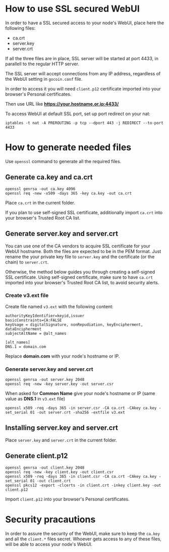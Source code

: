 # How to use SSL secured WebUI

In order to have a SSL secured access to your node's WebUI, place here the following files:
* ca.crt
* server.key
* server.crt

If all the three files are in place, SSL server will be started at port 4433, in parallell to the regular HTTP server.

The SSL server will accept connections from any IP address, regardless of the WebUI setting in `gocoin.conf` file.

In order to access it you will need `client.p12` certificate imported into your browser's Personal certificates.

Then use URL like **https://your.hostname.or.ip:4433/**

To access WebUI at default SSL port, set up port redirect on your nat:

	iptables -t nat -A PREROUTING -p tcp --dport 443 -j REDIRECT --to-port 4433


# How to generate needed files

Use `openssl` command to generate all the required files.

## Generate ca.key and ca.crt
	openssl genrsa -out ca.key 4096
	openssl req -new -x509 -days 365 -key ca.key -out ca.crt

Place `ca.crt` in the current folder.

If you plan to use self-signed SSL certificate, additionally import `ca.crt` into your browser's Trusted Root CA list.

## Generate server.key and server.crt

You can use one of the CA vendors to acquire SSL certificate for your WebUI hostname.
Both the files are expected to be in the PEM format.
Just rename the your private key file to `server.key` and the certificate (or the chain) to `server.crt`.

Otherwise, the method below guides you through creating a self-signed SSL certificate.
Using self-signed certificate, make sure to have `ca.crt` imported into your browser's Trusted Root CA list, to avoid security alerts.

### Create v3.ext file
Create file named `v3.ext` with the following content:

	authorityKeyIdentifier=keyid,issuer
	basicConstraints=CA:FALSE
	keyUsage = digitalSignature, nonRepudiation, keyEncipherment, dataEncipherment
	subjectAltName = @alt_names

	[alt_names]
	DNS.1 = domain.com

Replace **domain.com** with your node's hostname or IP.

### Generate server.key and server.crt
	openssl genrsa -out server.key 2048
	openssl req -new -key server.key -out server.csr

When asked for **Common Name** give your node's hostname or IP (same value as **DNS.1** in `v3.ext` file)

	openssl x509 -req -days 365 -in server.csr -CA ca.crt -CAkey ca.key -set_serial 01 -out server.crt -sha256 -extfile v3.ext

## Installing server.key and server.crt

Place `server.key` and `server.crt` in the current folder.

## Generate client.p12
	openssl genrsa -out client.key 2048
	openssl req -new -key client.key -out client.csr
	openssl x509 -req -days 365 -in client.csr -CA ca.crt -CAkey ca.key -set_serial 01 -out client.crt
	openssl pkcs12 -export -clcerts -in client.crt -inkey client.key -out client.p12

Import `client.p12` into your browser's Personal certificates.


# Security pracautions

In order to assure the security of the WebUI, make sure to keep the `ca.key` and all the `client.*` files secret.
Whoever gets access to any of these files, will be able to access your node's WebUI.
